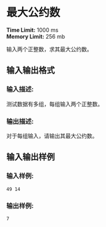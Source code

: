 # 最大公约数

**Time Limit:** 1000 ms  
**Memory Limit:** 256 mb

输入两个正整数，求其最大公约数。

## 输入输出格式

### 输入描述:
测试数据有多组，每组输入两个正整数。

### 输出描述:
对于每组输入，请输出其最大公约数。

## 输入输出样例

### 输入样例:
```plaintext
49 14
```

### 输出样例:
```plaintext
7
```